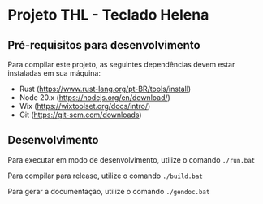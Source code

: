 # Projeto THL - Teclado Helena

## Pré-requisitos para desenvolvimento
Para compilar este projeto, as seguintes dependências devem estar instaladas em sua máquina:

* Rust (https://www.rust-lang.org/pt-BR/tools/install)
* Node 20.x (https://nodejs.org/en/download/)
* Wix (https://wixtoolset.org/docs/intro/)
* Git (https://git-scm.com/downloads)

## Desenvolvimento
Para executar em modo de desenvolvimento, utilize o comando
```./run.bat```

Para compilar para release, utilize o comando
```./build.bat```

Para gerar a documentação, utilize o comando
```./gendoc.bat```